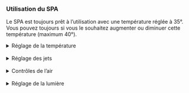 ### Utilisation du SPA

Le SPA est toujours prêt à l’utilisation avec une température réglée à 35°. Vous pouvez toujours si vous le souhaitez augmenter ou diminuer cette température (maximum 40°).

<details>
<summary>Réglage de la température</summary>
<ul>
<li>Pour régler la température, appuyez sur le bouton « Temp » pour ainsi afficher la température réglée.</li>
<li>Pour changer la température préréglée, appuyez sur la touche une deuxième fois avant que l’affichage ne s’arrête de clignoter. À chaque pression de touche, la température continue de monter ou de baisser. Si la direction opposée est souhaitée, relâchez la touche et attendez que l’affichage revienne à la température courante de l’eau.</li>
<li>Appuyez sur la touche pour afficher la température réglée, et à nouveau pour changer la température dans la direction souhaitée. Après 3 secondes, l’écran s’arrêtera de clignoter et affichera la température courante.</li>
</ul>
</details>

<br />

<details >
<summary>Réglage des jets</summary>
Certains jets d’eau du spa sont ajustables.
<ul>

<li>Tournez simplement la face du jet vers la gauche ou la droite, pour les ouvrir ou les fermer.</li>
<li>Deux niveaux de vitesse des jets sont disponibles.
Il vous suffit d’appuyer sur le bouton « jets » une ou deux fois pour régler cette vitesse.</li>
<li>Les jets restent allumés le temps d’une séance de 15 minutes, ils se coupent automatiquement.</li>
</ul>

**Ne jamais fermer tous les jets en même temps. Cela pourrait endommager la pompe et le moteur du SPA.**

</details>

<br />

<details>
<summary>Contrôles de l’air</summary>
Le contrôle de l’air s’effectue en tournant les valves de contrôle de l’air. Ces valves servent à contrôler la quantité d’air mélangée à l’eau quand les jets fonctionnent avec la pompe en vitesse rapide
</details>

<br />

<details>
<summary>Réglage de la lumière</summary>
Appuyez sur « light » pour allumer ou éteindre l’éclairage du spa. Il s’éteindra automatiquement après 4 heures.
Appuyez sur le bouton de lumière plusieurs fois consécutives pour changer la séquence de couleurs.

</details>
